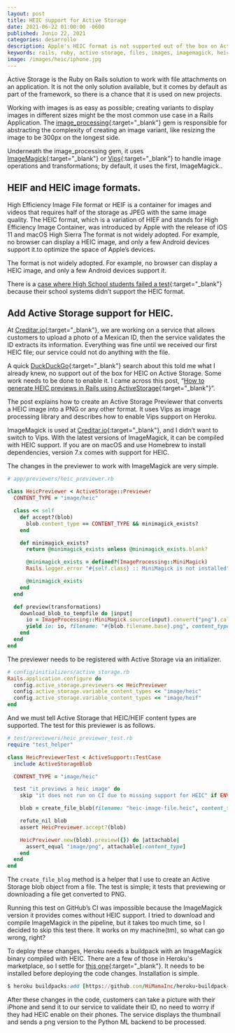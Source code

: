 ```yaml
---
layout: post
title: HEIC support for Active Storage
date: 2021-06-22 01:00:00 -0600
published: Junio 22, 2021
categories: desarrollo
description: Apple's HEIC format is not supported out of the box on Active Storage
keywords: rails, ruby, active storage, files, images, imagemagick, heic
image: /images/heic/iphone.jpg
---
```

Active Storage is the Ruby on Rails solution to work with file attachments on an application. It is not the only solution available, but it comes by default as part of the framework, so there is a chance that it is used on new projects.

Working with images is as easy as possible; creating variants to display images in different sizes might be the most common use case in a Rails Application. The [image_processing](https://github.com/janko/image_processing){:target="_blank"} gem is responsible for abstracting the complexity of creating an image variant, like resizing the image to be 300px on the longest side.

Underneath the image_processing gem, it uses [ImageMagick](https://imagemagick.org/script/index.php){:target="_blank"} or [Vips](https://libvips.github.io/libvips/){:target="_blank"} to handle image operations and transformations; by default, it uses the first, ImageMagick..

## HEIF and HEIC image formats.

High Efficiency Image File format or HEIF is a container for images and videos that requires half of the storage as JPEG with the same image quality. The HEIC format, which is a variation of HIEF and stands for High Efficiency Image Container, was introduced by Apple with the release of iOS 11 and macOS High Sierra The format is not widely adopted. For example, no browser can display a HEIC image, and only a few Android devices support it.to optimize the space of Apple’s devices.

The format is not widely adopted. For example, no browser can display a HEIC image, and only a few Android devices support it.

There is a [case where High School students failed a test](https://www.theverge.com/2020/5/20/21262302/ap-test-fail-iphone-photos-glitch-email-college-board-jpeg-heic){:target="_blank"} because their school systems didn’t support the HEIC format.

## Add Active Storage support for HEIC.

At [Creditar.io](https://creditar.io){:target="_blank"}, we are working on a service that allows customers to upload a photo of a Mexican ID, then the service validates the ID extracts its information. Everything was fine until we received our first HEIC file; our service could not do anything with the file.

A quick [DuckDuckGo](https://duckduckgo.com/){:target="_blank"} search about this told me what I already knew, no support out of the box for HEIC on Active Storage. Some work needs to be done to enable it. I came across this post, “[How to generate HEIC previews in Rails using ActiveStorage](https://hashtagjohnt.com/how-to-generage-heic-previews-in-rails-using-activestorage.html){:target="_blank"}”.

The post explains how to create an Active Storage Previewer that converts a HEIC image into a PNG or any other format. It uses Vips as image processing library and describes how to enable Vips support on Heroku.

ImageMagick is used at [Creditar.io](https://creditar.io){:target="_blank"}, and I didn’t want to switch to Vips. With the latest versions of ImageMagick, it can be compiled with HEIC support. If you are on macOS and use Homebrew to install dependencies, version 7.x comes with support for HEIC.

The changes in the previewer to work with ImageMagick are very simple.

```ruby
# app/previewers/heic_previewer.rb

class HeicPreviewer < ActiveStorage::Previewer
  CONTENT_TYPE = "image/heic"

  class << self
    def accept?(blob)
      blob.content_type == CONTENT_TYPE && minimagick_exists?
    end

    def minimagick_exists?
      return @minimagick_exists unless @minimagick_exists.blank?

      @minimagick_exists = defined?(ImageProcessing::MiniMagick)
      Rails.logger.error "#{self.class} :: MiniMagick is not installed" unless @minimagick_exists

      @minimagick_exists
    end
  end

  def preview(transformations)
    download_blob_to_tempfile do |input|
      io = ImageProcessing::MiniMagick.source(input).convert("png").call
      yield io: io, filename: "#{blob.filename.base}.png", content_type: "image/png"
    end
  end
end
```

The previewer needs to be registered with Active Storage via an initializer.

```ruby
# config/initializers/active_storage.rb
Rails.application.configure do
  config.active_storage.previewers << HeicPreviewer
  config.active_storage.variable_content_types << "image/heic"
  config.active_storage.variable_content_types << "image/heif"
end
```

And we must tell Active Storage that HEIC/HEIF content types are supported. The test for this previewer is as follows.

```ruby
# test/previewers/heic_previewer_test.rb
require "test_helper"

class HeicPreviewerTest < ActiveSupport::TestCase
  include ActiveStorageBlob

  CONTENT_TYPE = "image/heic"

  test "it previews a heic image" do
    skip "it does not run on CI due to missing support for HEIC" if ENV["CI"] == "true"

    blob = create_file_blob(filename: "heic-image-file.heic", content_type: CONTENT_TYPE)

    refute_nil blob
    assert HeicPreviewer.accept?(blob)

    HeicPreviewer.new(blob).preview({}) do |attachable|
      assert_equal "image/png", attachable[:content_type]
    end
  end
end
```

The `create_file_blog` method is a helper that I use to create an Active Storage blob object from a file. The test is simple; it tests that previewing or downloading a file get converted to PNG.

Running this test on GitHub’s CI was impossible because the ImageMagick version it provides comes without HEIC support. I tried to download and compile ImageMagick in the pipeline, but it takes too much time, so I decided to skip this test there. It works on my machine(tm), so what can go wrong, right?

To deploy these changes, Heroku needs a buildpack with an ImageMagick binary compiled with HEIC. There are a few of those in Heroku's marketplace, so I settle for [this one](https://elements.heroku.com/buildpacks/himamainc/heroku-buildpack-imagemagick-heif){:target="_blank"}. It needs to be installed before deploying the code changes. Installation is simple.

```ruby
$ heroku buildpacks:add [https://github.com/HiMamaInc/heroku-buildpack-imagemagick-heif](https://github.com/HiMamaInc/heroku-buildpack-imagemagick-heif) --index 1
```

After these changes in the code, customers can take a picture with their iPhone and send it to our service to validate their ID, no need to worry if they had HEIC enable on their phones. The service displays the thumbnail and sends a png version to the Python ML backend to be processed.
